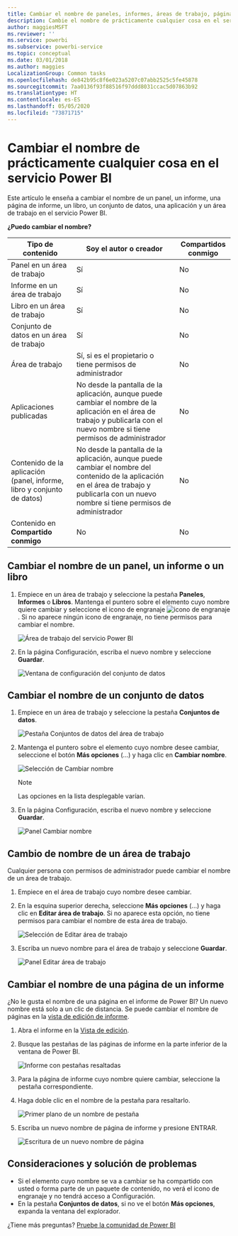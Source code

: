 ```yaml
---
title: Cambiar el nombre de paneles, informes, áreas de trabajo, páginas de informe y conjuntos de datos
description: Cambie el nombre de prácticamente cualquier cosa en el servicio Power BI.
author: maggiesMSFT
ms.reviewer: ''
ms.service: powerbi
ms.subservice: powerbi-service
ms.topic: conceptual
ms.date: 03/01/2018
ms.author: maggies
LocalizationGroup: Common tasks
ms.openlocfilehash: de842b95c8f6e023a5207c07abb2525c5fe45878
ms.sourcegitcommit: 7aa0136f93f88516f97ddd8031ccac5d07863b92
ms.translationtype: HT
ms.contentlocale: es-ES
ms.lasthandoff: 05/05/2020
ms.locfileid: "73871715"
---
```

# <a name="rename-almost-anything-in-power-bi-service"></a>Cambiar el nombre de prácticamente cualquier cosa en el servicio Power BI
Este artículo le enseña a cambiar el nombre de un panel, un informe, una página de informe, un libro, un conjunto de datos, una aplicación y un área de trabajo en el servicio Power BI.

**¿Puedo cambiar el nombre?**

| Tipo de contenido | Soy el autor o creador | Compartidos conmigo |
| --- | --- | --- |
| Panel en un área de trabajo |Sí |No |
| Informe en un área de trabajo |Sí |No |
| Libro en un área de trabajo |Sí |No |
| Conjunto de datos en un área de trabajo |Sí |No |
| Área de trabajo |Sí, si es el propietario o tiene permisos de administrador |No |
| Aplicaciones publicadas |No desde la pantalla de la aplicación, aunque puede cambiar el nombre de la aplicación en el área de trabajo y publicarla con el nuevo nombre si tiene permisos de administrador |No |
| Contenido de la aplicación (panel, informe, libro y conjunto de datos) |No desde la pantalla de la aplicación, aunque puede cambiar el nombre del contenido de la aplicación en el área de trabajo y publicarla con un nuevo nombre si tiene permisos de administrador |No |
| Contenido en **Compartido conmigo** |No |No |

## <a name="rename-a-dashboard-report-or-workbook"></a>Cambiar el nombre de un panel, un informe o un libro
1. Empiece en un área de trabajo y seleccione la pestaña **Paneles**, **Informes** o **Libros**. Mantenga el puntero sobre el elemento cuyo nombre quiere cambiar y seleccione el icono de engranaje ![icono de engranaje](media/service-rename/powerbi-cog-icon.png). Si no aparece ningún icono de engranaje, no tiene permisos para cambiar el nombre.
   
   ![Área de trabajo del servicio Power BI](media/service-rename/power-bi-workspace-dashboards.png)
2. En la página Configuración, escriba el nuevo nombre y seleccione **Guardar**.
   
   ![Ventana de configuración del conjunto de datos](media/service-rename/power-bi-rename-dashboard2.png)

## <a name="rename-a-dataset"></a>Cambiar el nombre de un conjunto de datos
1. Empiece en un área de trabajo y seleccione la pestaña **Conjuntos de datos**.
   
   ![Pestaña Conjuntos de datos del área de trabajo](media/service-rename/power-bi-ellipses.png)
2. Mantenga el puntero sobre el elemento cuyo nombre desee cambiar, seleccione el botón **Más opciones** (…) y haga clic en **Cambiar nombre**.  
   
      ![Selección de Cambiar nombre](media/service-rename/power-bi-rename-datasets.png)
   
   > [!NOTE]
   > Las opciones en la lista desplegable varían.
   > 
   > 
3. En la página Configuración, escriba el nuevo nombre y seleccione **Guardar**.
   
     ![Panel Cambiar nombre](media/service-rename/power-bi-rename.png)

## <a name="rename-a-workspace"></a>Cambio de nombre de un área de trabajo
Cualquier persona con permisos de administrador puede cambiar el nombre de un área de trabajo.

1. Empiece en el área de trabajo cuyo nombre desee cambiar.
2. En la esquina superior derecha, seleccione **Más opciones** (…) y haga clic en **Editar área de trabajo**. Si no aparece esta opción, no tiene permisos para cambiar el nombre de esta área de trabajo. 
   
    ![Selección de Editar área de trabajo](media/service-rename/power-bi-edit-workspace.png)
3. Escriba un nuevo nombre para el área de trabajo y seleccione **Guardar**.
   
   ![Panel Editar área de trabajo](media/service-rename/power-bi-workspace-rename.png)

## <a name="rename-a-page-in-a-report"></a>Cambiar el nombre de una página de un informe
¿No le gusta el nombre de una página en el informe de Power BI?  Un nuevo nombre está solo a un clic de distancia. Se puede cambiar el nombre de páginas en la [vista de edición de informe](service-interact-with-a-report-in-editing-view.md).

1. Abra el informe en la [Vista de edición](consumer/end-user-reading-view.md).
2. Busque las pestañas de las páginas de informe en la parte inferior de la ventana de Power BI.
   
    ![Informe con pestañas resaltadas](media/service-rename/report-page-tabs-new.png)
3. Para la página de informe cuyo nombre quiere cambiar, seleccione la pestaña correspondiente.
4. Haga doble clic en el nombre de la pestaña para resaltarlo.  
   
    ![Primer plano de un nombre de pestaña](media/service-rename/hilite-tab.png)
5. Escriba un nuevo nombre de página de informe y presione ENTRAR.
   
    ![Escritura de un nuevo nombre de página](media/service-rename/new-name.png)

## <a name="considerations-and-troubleshooting"></a>Consideraciones y solución de problemas
* Si el elemento cuyo nombre se va a cambiar se ha compartido con usted o forma parte de un paquete de contenido, no verá el icono de engranaje y no tendrá acceso a Configuración.
* En la pestaña **Conjuntos de datos**, si no ve el botón **Más opciones**, expanda la ventana del explorador.

¿Tiene más preguntas? [Pruebe la comunidad de Power BI](https://community.powerbi.com/)


